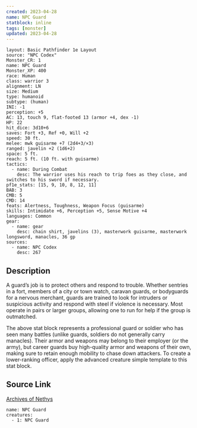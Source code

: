 ```yaml
---
created: 2023-04-28
name: NPC Guard
statblock: inline
tags: [monster]
updated: 2023-04-28
---
```

```statblock
layout: Basic Pathfinder 1e Layout
source: "NPC Codex"
Monster_CR: 1
name: NPC Guard
Monster_XP: 400
race: Human
class: warrior 3
alignment: LN
size: Medium
type: humanoid
subtype: (human)
INI: -1
perception: +5
AC: 13, touch 9, flat-footed 13 (armor +4, dex -1)
HP: 22
hit_dice: 3d10+6
saves: Fort +3, Ref +0, Will +2
speed: 30 ft.
melee: mwk guisarme +7 (2d4+3/×3)
ranged: javelin +2 (1d6+2)
space: 5 ft.
reach: 5 ft. (10 ft. with guisarme)
tactics:
  - name: During Combat
    desc: The warrior uses his reach to trip foes as they close, and switches to his sword if necessary.
pf1e_stats: [15, 9, 10, 8, 12, 11]
BAB: 3
CMB: 5
CMD: 14
feats: Alertness, Toughness, Weapon Focus (guisarme)
skills: Intimidate +6, Perception +5, Sense Motive +4
languages: Common
gear:
  - name: gear
    desc: chain shirt, javelins (3), masterwork guisarme, masterwork longsword, manacles, 36 gp
sources:
  - name: NPC Codex
    desc: 267
```
## Description
A guard’s job is to protect others and respond to trouble. Whether sentries in a fort, members of a city or town watch, caravan guards, or bodyguards for a nervous merchant, guards are trained to look for intruders or suspicious activity and respond with steel if violence is necessary. Most operate in pairs or larger groups, allowing one to run for help if the group is outmatched.

The above stat block represents a professional guard or soldier who has seen many battles (unlike guards, soldiers do not generally carry manacles). Their armor and weapons may belong to their employer (or the army), but career guards buy high-quality armor and weapons of their own, making sure to retain enough mobility to chase down attackers. To create a lower-ranking officer, apply the advanced creature simple template to this stat block.
## Source Link
[Archives of Nethys](https://aonprd.com/NPCDisplay.aspx?ItemName=Guard)
```encounter-table
name: NPC Guard
creatures:
  - 1: NPC Guard
```
